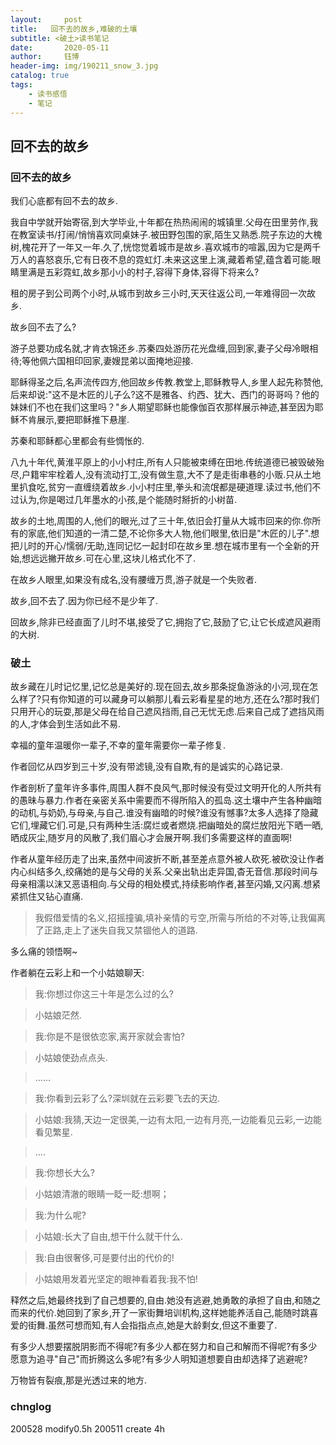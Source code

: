 ```yaml
---
layout:     post
title:   回不去的故乡,难破的土壤
subtitle: <破土>读书笔记
date:       2020-05-11
author:     钰博
header-img: img/190211_snow_3.jpg
catalog: true
tags:
    - 读书感悟
    - 笔记
---
```


## 回不去的故乡
### 回不去的故乡
我们心底都有回不去的故乡.

我自中学就开始寄宿,到大学毕业,十年都在热热闹闹的城镇里.父母在田里劳作,我在教室读书/打闹/悄悄喜欢同桌妹子.被田野包围的家,陌生又熟悉.院子东边的大槐树,槐花开了一年又一年.久了,恍惚觉着城市是故乡.喜欢城市的喧嚣,因为它是两千万人的喜怒哀乐,它有日夜不息的霓虹灯.未来这这里上演,藏着希望,蕴含着可能.眼睛里满是五彩霓虹,故乡那小小的村子,容得下身体,容得下将来么?

租的房子到公司两个小时,从城市到故乡三小时,天天往返公司,一年难得回一次故乡.

故乡回不去了么?

游子总要功成名就,才肯衣锦还乡.苏秦四处游历花光盘缠,回到家,妻子父母冷眼相待;等他佩六国相印回家,妻嫂昆弟以面掩地迎接.

耶稣得圣之后,名声流传四方,他回故乡传教.教堂上,耶稣教导人,乡里人起先称赞他,后来却说:"这不是木匠的儿子么?这不是雅各、约西、犹大、西门的哥哥吗？他的妹妹们不也在我们这里吗？"乡人期望耶稣也能像伽百农那样展示神迹,甚至因为耶稣不肯展示,要把耶稣推下悬崖.

苏秦和耶稣都心里都会有些惆怅的.

八九十年代,黄淮平原上的小小村庄,所有人只能被束缚在田地.传统道德已被毁破殆尽,户籍牢牢栓着人,没有流动打工,没有做生意,大不了是走街串巷的小贩.只从土地里扒食吃,贫穷一直缠绕着故乡.小小村庄里,拳头和流氓都是硬道理.读过书,他们不过认为,你是喝过几年墨水的小孩,是个能随时掰折的小树苗.

故乡的土地,周围的人,他们的眼光,过了三十年,依旧会打量从大城市回来的你.你所有的家底,他们知道的一清二楚,不论你多大人物,他们眼里,依旧是"木匠的儿子".想把儿时的开心/懦弱/无助,连同记忆一起封印在故乡里.想在城市里有一个全新的开始,想远远撇开故乡.可在心里,这块儿格式化不了.

在故乡人眼里,如果没有成名,没有腰缠万贯,游子就是一个失败者.

故乡,回不去了.因为你已经不是少年了.

回故乡,除非已经直面了儿时不堪,接受了它,拥抱了它,鼓励了它,让它长成遮风避雨的大树.

### 破土
故乡藏在儿时记忆里,记忆总是美好的.现在回去,故乡那条捉鱼游泳的小河,现在怎么样了?只有你知道的可以藏身可以躺那儿看云彩看星星的地方,还在么?那时我们只用开心的玩耍,那是父母在给自己遮风挡雨,自己无忧无虑.后来自己成了遮挡风雨的人,才体会到生活如此不易.

幸福的童年温暖你一辈子,不幸的童年需要你一辈子修复.

作者回忆从四岁到三十岁,没有带滤镜,没有自欺,有的是诚实的心路记录.

作者剖析了童年许多事件,周围人群不良风气,那时候没有受过文明开化的人所共有的愚昧与暴力.作者在亲密关系中需要而不得所陷入的孤岛.这土壤中产生各种幽暗的动机,与奶奶,与母亲,与自己.谁没有幽暗的时候?谁没有憾事?太多人选择了隐藏它们,埋藏它们.可是,只有两种生活:腐烂或者燃烧.把幽暗处的腐烂放阳光下晒一晒,晒成灰尘,随岁月的风散了,我们眉心才会展开啊.我们多需要这样的直面啊!

作者从童年经历走了出来,虽然中间波折不断,甚至差点意外被人砍死.被砍没让作者内心纠结多久,绞痛她的是与父母的关系.父亲出轨出走异国,杳无音信.那段时间与母亲相濡以沫又恶语相向.与父母的相处模式,持续影响作者,甚至闪婚,又闪离.想紧紧抓住又钻心直痛.

> 我假借爱情的名义,招摇撞骗,填补亲情的亏空,所需与所给的不对等,让我偏离了正路,走上了迷失自我又禁锢他人的道路.

多么痛的领悟啊~

作者躺在云彩上和一个小姑娘聊天:

> 我:你想过你这三十年是怎么过的么?

> 小姑娘茫然.

> 我:你是不是很依恋家,离开家就会害怕?

> 小姑娘使劲点点头.

> ......

> 我:你看到云彩了么?深圳就在云彩要飞去的天边.

> 小姑娘:我猜,天边一定很美,一边有太阳,一边有月亮,一边能看见云彩,一边能看见繁星.

> ....

> 我:你想长大么?

> 小姑娘清澈的眼睛一眨一眨:想啊；

> 我:为什么呢?

> 小姑娘:长大了自由,想干什么就干什么.

> 我:自由很奢侈,可是要付出的代价的!

> 小姑娘用发着光坚定的眼神看着我:我不怕!

释然之后,她最终找到了自己想要的,自由.她没有逃避,她勇敢的承担了自由,和随之而来的代价.她回到了家乡,开了一家街舞培训机构,这样她能养活自己,能随时跳喜爱的街舞.虽然可想而知,有人会指指点点,她是大龄剩女,但这不重要了.

有多少人想要摆脱阴影而不得呢?有多少人都在努力和自己和解而不得呢?有多少愿意为追寻"自己"而折腾这么多呢?有多少人明知道想要自由却选择了逃避呢?

万物皆有裂痕,那是光透过来的地方.


### chnglog
200528 modify0.5h
200511 create 4h
 
 
